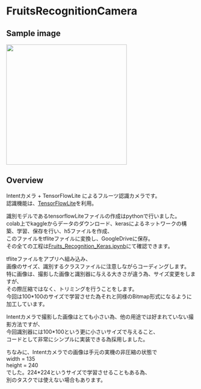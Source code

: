 # FruitsRecognitionCamera
## Sample image  
<img src="https://user-images.githubusercontent.com/37995730/50756840-db033a80-12a0-11e9-9ef5-e8dab346e86c.png" width="320px">  

## Overview  

Intentカメラ + TensorFlowLite によるフルーツ認識カメラです。  
認識機能は、[TensorFlowLite](https://codelabs.developers.google.com/codelabs/tensorflow-for-poets-2-tflite/#0)を利用。  


識別モデルであるtensorflowLiteファイルの作成はpythonで行いました。  
colab上でkaggleからデータのダウンロード、kerasによるネットワークの構築、学習、保存を行い、h5ファイルを作成、  
このファイルをtfliteファイルに変換し、GoogleDriveに保存。  
その全ての工程は[Fruits_Recognition_Keras.ipynb](https://github.com/maro-amoeba/FruitsRecognitionCamera/blob/master/Fruits_Recognition_Keras.ipynb)にて確認できます。  
  
tfliteファイルをアプリへ組み込み、  
画像のサイズ、識別するクラスファイルに注意しながらコーディングします。  
特に画像は、撮影した画像と識別器に与える大きさが違う為、サイズ変更をしますが、  
その際圧縮ではなく、トリミングを行うことをします。  
今回は100*100のサイズで学習させた為それと同様のBitmap形式になるように加工しています。  

Intentカメラで撮影した画像はとても小さい為、他の用途では好まれていない撮影方法ですが、  
今回識別器には100*100という更に小さいサイズで与えること、  
コードとして非常にシンプルに実装できる為採用しました。  

ちなみに、Intentカメラでの画像は手元の実機の非圧縮の状態で  
width = 135  
height = 240  
でした。224*224というサイズで学習させることもある為、  
別のタスクでは使えない場合もあります。  
